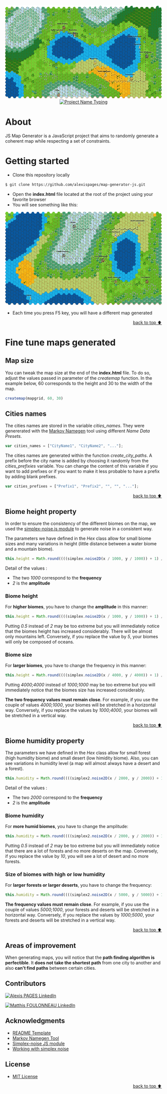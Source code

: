 <!-- Logo Section  -->
<div align="center">
    <img src="ressources/example.png" alt="Generated Map example" height="300" width="auto">
</div>

<!-- Project title -->
<div align="center">
    <a href="https://git.io/typing-svg"><img src="https://readme-typing-svg.herokuapp.com?font=Fira+Code&pause=1000&center=true&width=435&lines=JS+Map+Generator" alt="Project Name Typing" /></a>
</div>

# About
JS Map Generator is a JavaScript project that aims to randomly generate a coherent map while respecting a set of constraints.

# Getting started

- Clone this repository locally
```bash
$ git clone https://github.com/alexispages/map-generator-js.git
```
- Open the **index.html** file located at the root of the project using your favorite browser
- You will see something like this:
<div align="center">
    <img src="ressources/example2.png" alt="Generated Map example" height="300" width="auto">
</div>

- Each time you press F5 key, you will have a different map generated

<p align="right"><a href="#about">back to top ⬆️</a></p>

# Fine tune maps generated

## Map size

You can tweak the map size at the end of the **index.html** file.
To do so, adjust the values passed in parameter of the *createmap* function. In the example below, 60 corresponds to the height and 30 to the width of the map.
```js
createmap(mapgrid, 60, 30)
```

## Cities names

The cities names are stored in the variable *cities_names*. They were genererated with the [Markov Namegen](https://www.samcodes.co.uk/project/markov-namegen/) tool using different *Name Data Presets*. 
```js
var cities_names = ["CityName1", "CityName2", "..."];
```

The cities names are generated within the function *create_city_paths*. A prefix before the city name is added by choosing it randomly from the *cities_prefixies* variable. You can change the content of this variable if you want to add prefixes or if you want to make it less probable to have a prefix by adding blank prefixes.
```js
var cities_prefixes = ["Prefix1", "Prefix2", "", "", "..."];
```

<p align="right"><a href="#about">back to top ⬆️</a></p>

## Biome height property

In order to ensure the consistency of the different biomes on the map, we used the [simplex-noise.js module](https://github.com/jwagner/simplex-noise.js) to generate noise in a consistent way. 

The parameters we have defined in the *Hex* class allow for small biome sizes and many variations in height (little distance between a water biome and a mountain biome).
```js
this.height = Math.round((((simplex.noise2D(x / 1000, y / 1000)) + 1) / 2) * 100);
```
Detail of the values :
- The two *1000* correspond to the **frequency**
- *2* is the **amplitude**

### Biome height

For **higher biomes**, you have to change the **amplitude** in this manner:
```js
this.height = Math.round((((simplex.noise2D(x / 1000, y / 1000)) + 1) / 0.5) * 100);
```
Putting *0.5* instead of *2* may be too extreme but you will immediately notice that the biomes height has increased considerably. There will be almost only mountains left. Conversely, if you replace the value by *5*, your biomes will only be composed of oceans.

### Biome size

For **larger biomes**, you have to change the frequency in this manner:
```js
this.height = Math.round((((simplex.noise2D(x / 4000, y / 4000)) + 1) / 2) * 100);
```
Putting *4000;4000* instead of *1000;1000* may be too extreme but you will immediately notice that the biomes size has increased considerably. 

**The two frequency values must remain close**. For example, if you use the couple of values *4000;1000*, your biomes will be stretched in a horizontal way. Conversely, if you replace the values by *1000;4000*, your biomes will be stretched in a vertical way.

<p align="right"><a href="#about">back to top ⬆️</a></p>

## Biome humidity property

The parameters we have defined in the *Hex* class allow for small forest (high humidity biome) and small desert (low himidity biome). Also, you can see variations in humidity level (a map will almost always have a desert and a forest).
```js
this.humidity = Math.round((((simplex2.noise2D(x / 2000, y / 2000)) + 1) / 2) * 100);
```
Detail of the values :
- The two *2000* correspond to the **frequency**
- *2* is the **amplitude**

### Biome humidity

For **more humid biomes**, you have to change the amplitude:
```js
this.humidity = Math.round((((simplex2.noise2D(x / 2000, y / 2000)) + 1) / 0.5) * 100);
```
Putting *0.5* instead of *2* may be too extreme but you will immediately notice that there are a lot of forests and no more deserts on the map. Conversely, if you replace the value by *10*, you will see a lot of desert and no more forests.

### Size of biomes with high or low humidity

For **larger forests or larger deserts**, you have to change the frequency:
```js
this.humidity = Math.round((((simplex2.noise2D(x / 5000, y / 5000)) + 1) / 2) * 100);
```
**The frequency values must remain close**. For example, if you use the couple of values *5000;1000*, your forests and deserts will be stretched in a horizontal way. Conversely, if you replace the values by *1000;5000*, your forests and deserts will be stretched in a vertical way.

<p align="right"><a href="#about">back to top ⬆️</a></p>

## Areas of improvement

When generating maps, you will notice that the **path finding algorithm is perfectible**. It **does not take the shortest path** from one city to another and also **can't find paths** between certain cities.

## Contributors

<a href="https://www.linkedin.com/in/alexis-pag%C3%A8s"><img alt="Alexis PAGES LinkedIn" src="https://img.shields.io/badge/LinkedIn-Alexis%20PAGES-blue?logo=LinkedIn&style=for-the-badge"></a>

<a href="https://www.linkedin.com/in/foulonneau/"><img alt="Matthis FOULONNEAU LinkedIn" src="https://img.shields.io/badge/LinkedIn-Matthis%20FOULONNEAU-blue?logo=LinkedIn&style=for-the-badge"></a>

## Acknowledgments

- [README Template](https://github.com/YousefIbrahimismail/Project-README-Template)
- [Markov Namegen Tool](https://www.samcodes.co.uk/project/markov-namegen/)
- [Simplex-noise JS module](https://github.com/jwagner/simplex-noise.js)
- [Working with simplex noise](https://cmaher.github.io/posts/working-with-simplex-noise/)

## License

- [MIT License](./LICENSE)

<p align="right"><a href="#about">back to top ⬆️</a></p>
